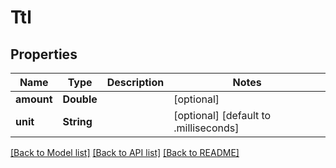 # Ttl

## Properties
Name | Type | Description | Notes
------------ | ------------- | ------------- | -------------
**amount** | **Double** |  | [optional] 
**unit** | **String** |  | [optional] [default to .milliseconds]

[[Back to Model list]](../README.md#documentation-for-models) [[Back to API list]](../README.md#documentation-for-api-endpoints) [[Back to README]](../README.md)


